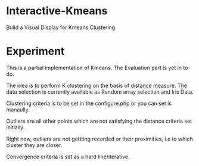 # Interactive-Kmeans
Build a Visual Display for Kmeans Clustering.

# Experiment


This is a partial implementation of Kmeans. The Evaluation part is yet in to-do.

The idea is to perform K clustering on the basis of distance measure. The data selection is currently
available as Random array selection and Iris Data.

Clustering criteria is to be set in the configure.php or you can set is manaully.

Outliers are all other points which are not satisfying the distance criteria set initially.

Right now, outliers are not gettting recorded or their proximities, i.e to which cluster they are closer.

Convergence criteria is set as a hard line/iterative. 




